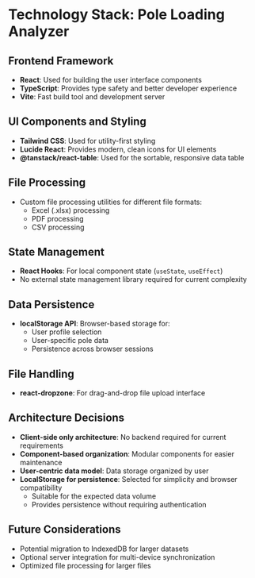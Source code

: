 # Technology Stack: Pole Loading Analyzer

## Frontend Framework
- **React**: Used for building the user interface components
- **TypeScript**: Provides type safety and better developer experience
- **Vite**: Fast build tool and development server

## UI Components and Styling
- **Tailwind CSS**: Used for utility-first styling
- **Lucide React**: Provides modern, clean icons for UI elements
- **@tanstack/react-table**: Used for the sortable, responsive data table

## File Processing
- Custom file processing utilities for different file formats:
  - Excel (.xlsx) processing
  - PDF processing
  - CSV processing

## State Management
- **React Hooks**: For local component state (`useState`, `useEffect`)
- No external state management library required for current complexity

## Data Persistence
- **localStorage API**: Browser-based storage for:
  - User profile selection
  - User-specific pole data
  - Persistence across browser sessions

## File Handling
- **react-dropzone**: For drag-and-drop file upload interface

## Architecture Decisions
- **Client-side only architecture**: No backend required for current requirements
- **Component-based organization**: Modular components for easier maintenance
- **User-centric data model**: Data storage organized by user
- **LocalStorage for persistence**: Selected for simplicity and browser compatibility
  - Suitable for the expected data volume
  - Provides persistence without requiring authentication

## Future Considerations
- Potential migration to IndexedDB for larger datasets
- Optional server integration for multi-device synchronization
- Optimized file processing for larger files
